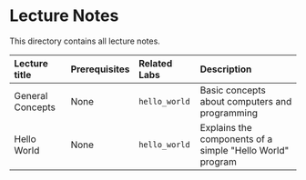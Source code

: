 # Lecture Notes

This directory contains all lecture notes.

<!-- In this index of lectures, add a short description what that lecture contains so it is not necessary to look inside the directory to understand its content -->

| Lecture title | Prerequisites | Related Labs |  Description |
| :--- | :--- | :--- | :--- |
| General Concepts | None | `hello_world` | Basic concepts about computers and programming |
| Hello World | None | `hello_world` | Explains the components of a simple "Hello World" program |